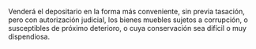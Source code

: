 Venderá el depositario en la forma más conveniente, sin previa tasación, pero con autorización judicial, los bienes muebles sujetos a corrupción, o susceptibles de próximo deterioro, o cuya conservación sea difícil o muy dispendiosa.